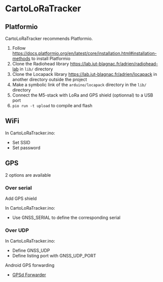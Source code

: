 # CartoLoRaTracker

## Platformio

CartoLoRaTracker recommends Platformio.

1. Follow https://docs.platformio.org/en/latest/core/installation.html#installation-methods to install Platformio
2. Clone the Radiohead library https://lab.iut-blagnac.fr/adrien/radiohead-lab in `lib/` directory
3. Clone the Locapack library https://lab.iut-blagnac.fr/adrien/locapack in another directory outside the project
4. Make a symbolic link of the `arduino/locapack` directory in the `lib/` directory
5. Connect the M5-stack with LoRa and GPS shield (optionnal) to a USB port
6. `pio run -t upload` to compile and flash

## WiFi
In CartoLoRaTracker.ino:
* Set SSID
* Set password

## GPS

2 options are available

### Over serial
Add GPS shield

In CartoLoRaTracker.ino:
* Use GNSS_SERIAL to define the corresponding serial

### Over UDP
In CartoLoRaTracker.ino:
* Define GNSS_UDP
* Define listing port with GNSS_UDP_PORT

Android GPS forwarding
* [GPSd Forwarder](https://f-droid.org/packages/io.github.tiagoshibata.gpsdclient/)
